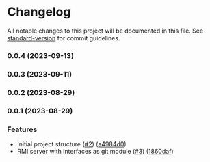 # Changelog

All notable changes to this project will be documented in this file. See [standard-version](https://github.com/conventional-changelog/standard-version) for commit guidelines.

### 0.0.4 (2023-09-13)

### 0.0.3 (2023-09-11)

### 0.0.2 (2023-08-29)

### 0.0.1 (2023-08-29)


### Features

* Initial project structure ([#2](https://github.com/hawks-atlanta/worker-java/issues/2)) ([a4984d0](https://github.com/hawks-atlanta/worker-java/commit/a4984d0bf48c462123784eca850ce14507d0b48b))
* RMI server with interfaces as git module ([#3](https://github.com/hawks-atlanta/worker-java/issues/3)) ([1860daf](https://github.com/hawks-atlanta/worker-java/commit/1860dafcc0c8110e8d930e280183b9b9f3d22208))
